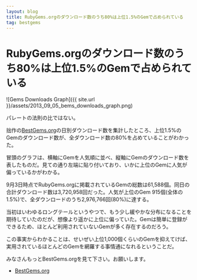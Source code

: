 ```yaml
---
layout: blog
title: RubyGems.orgのダウンロード数のうち80%は上位1.5%のGemで占められている
tag: bestgems
---
```


# RubyGems.orgのダウンロード数のうち80%は上位1.5%のGemで占められている

![Gems Downloads Graph]({{ site.url }}/assets/2013_09_05_bems_downloads_graph.png)

パレートの法則の比ではない。

拙作の[BestGems.org](http://bestgems.org/)の日別ダウンロード数を集計したところ、上位1.5%のGemのダウンロード数が、全ダウンロード数の80%を占めていることがわかった。

冒頭のグラフは、横軸にGemを人気順に並べ、縦軸にGemのダウンロード数を表したものだ。見ての通り左端に貼り付いており、いかに上位のGemに人気が偏っているかがわかる。

9月3日時点でRubyGems.orgに掲載されているGemの総数は61,588個。同日の合計ダウンロード数は3,720,958回だった。人気が上位のGem 915個(全体の1.5%)で、全ダウンロードのうち2,976,766回(80%)に達する。

当初はいわゆるロングテールというやつで、もう少し緩やかな分布になることを期待していたのだが、想像より遥かに上位に偏っていた。Gemは簡単に登録ができるため、ほとんど利用されていないGemが多く存在するのだろう。

この事実からわかることは、せいぜい上位1,000個くらいのGemを抑えてけば、実用されているほとんどのGemを網羅する事情通になれるということだ。

みなさんもっとBestGems.orgを見て下さい。お願いします。

- [BestGems.org](http://bestgems.org/)
